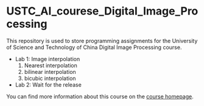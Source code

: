 # USTC_AI_courese_Digital_Image_Processing
This repository is used to store programming  assignments for the University of Science and Technology of China Digital Image Processing course.

- Lab 1: Image interpolation
  1. Nearest interpolation
  2. bilinear interpolation
  3. bicubic interpolation
- Lab 2: Wait for the release

You can find more information about this course on the [course homepage](https://ustc-dip.github.io/).

